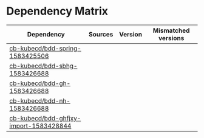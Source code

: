 # Dependency Matrix

Dependency | Sources | Version | Mismatched versions
---------- | ------- | ------- | -------------------
[cb-kubecd/bdd-spring-1583425506](https://github.com/cb-kubecd/bdd-spring-1583425506.git) |  | []() | 
[cb-kubecd/bdd-sbhg-1583426688](https://github.com/cb-kubecd/bdd-sbhg-1583426688.git) |  | []() | 
[cb-kubecd/bdd-gh-1583426688](https://github.com/cb-kubecd/bdd-gh-1583426688.git) |  | []() | 
[cb-kubecd/bdd-nh-1583426688](https://github.com/cb-kubecd/bdd-nh-1583426688.git) |  | []() | 
[cb-kubecd/bdd-ghfjxy-import-1583428844](https://github.com/cb-kubecd/bdd-ghfjxy-import-1583428844.git) |  | []() | 

